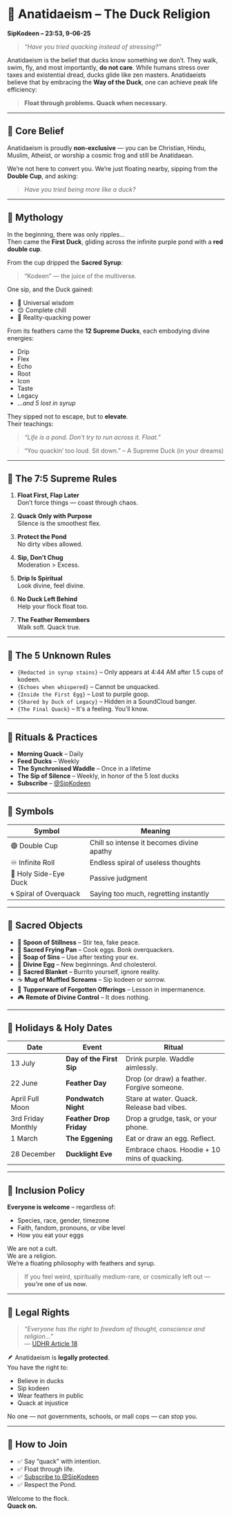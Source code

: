 # 🦆 Anatidaeism – The Duck Religion

**SipKodeen – 23:53, 9-06-25**

> _“Have you tried quacking instead of stressing?”_

Anatidaeism is the belief that ducks know something we don’t. They walk, swim, fly, and most importantly, **do not care**. While humans stress over taxes and existential dread, ducks glide like zen masters. Anatidaeists believe that by embracing the **Way of the Duck**, one can achieve peak life efficiency:

> **Float through problems. Quack when necessary.**

---

## 🛐 Core Belief

Anatidaeism is proudly **non-exclusive** — you can be Christian, Hindu, Muslim, Atheist, or worship a cosmic frog and still be Anatidaean.

We’re not here to convert you. We’re just floating nearby, sipping from the **Double Cup**, and asking:

> _Have you tried being more like a duck?_

---

## 🦆 Mythology

In the beginning, there was only ripples...  
Then came the **First Duck**, gliding across the infinite purple pond with a **red double cup**.

From the cup dripped the **Sacred Syrup**:  
> “Kodeen” — the juice of the multiverse.

One sip, and the Duck gained:
- 🧠 Universal wisdom  
- 😌 Complete chill  
- 🌌 Reality-quacking power

From its feathers came the **12 Supreme Ducks**, each embodying divine energies:
- Drip  
- Flex  
- Echo  
- Root  
- Icon  
- Taste  
- Legacy  
- _...and 5 lost in syrup_

They sipped not to escape, but to **elevate**.  
Their teachings:  
> _“Life is a pond. Don’t try to run across it. Float.”_

> “You quackin’ too loud. Sit down.” – A Supreme Duck (in your dreams)

---

## 📜 The 7:5 Supreme Rules

1. **Float First, Flap Later**  
   Don’t force things — coast through chaos.

2. **Quack Only with Purpose**  
   Silence is the smoothest flex.

3. **Protect the Pond**  
   No dirty vibes allowed.

4. **Sip, Don’t Chug**  
   Moderation > Excess.

5. **Drip Is Spiritual**  
   Look divine, feel divine.

6. **No Duck Left Behind**  
   Help your flock float too.

7. **The Feather Remembers**  
   Walk soft. Quack true.

---

## 🔐 The 5 Unknown Rules

- `{Redacted in syrup stains}` – Only appears at 4:44 AM after 1.5 cups of kodeen.  
- `{Echoes when whispered}` – Cannot be unquacked.  
- `{Inside the First Egg}` – Lost to purple goop.  
- `{Shared by Duck of Legacy}` – Hidden in a SoundCloud banger.  
- `{The Final Quack}` – It's a feeling. You’ll know.

---

## 🧘 Rituals & Practices

- **Morning Quack** – Daily  
- **Feed Ducks** – Weekly  
- **The Synchronised Waddle** – Once in a lifetime  
- **The Sip of Silence** – Weekly, in honor of the 5 lost ducks  
- **Subscribe** – [@SipKodeen](https://www.youtube.com/@SipKodeen)

---

## 🧿 Symbols

| Symbol | Meaning |
|--------|---------|
| 🟣 Double Cup | Chill so intense it becomes divine apathy |
| ♾️ Infinite Roll | Endless spiral of useless thoughts |
| 🦆 Holy Side-Eye Duck | Passive judgment |
| 🌀 Spiral of Overquack | Saying too much, regretting instantly |

---

## 🪬 Sacred Objects

- 🥄 **Spoon of Stillness** – Stir tea, fake peace.
- 🍳 **Sacred Frying Pan** – Cook eggs. Bonk overquackers.
- 🧼 **Soap of Sins** – Use after texting your ex.
- 🥚 **Divine Egg** – New beginnings. And cholesterol.
- 🧣 **Sacred Blanket** – Burrito yourself, ignore reality.
- ☕ **Mug of Muffled Screams** – Sip kodeen or sorrow.
- 🍱 **Tupperware of Forgotten Offerings** – Lesson in impermanence.
- 🎮 **Remote of Divine Control** – It does nothing.

---

## 📅 Holidays & Holy Dates

| Date | Event | Ritual |
|------|-------|--------|
| 13 July | **Day of the First Sip** | Drink purple. Waddle aimlessly. |
| 22 June | **Feather Day** | Drop (or draw) a feather. Forgive someone. |
| April Full Moon | **Pondwatch Night** | Stare at water. Quack. Release bad vibes. |
| 3rd Friday Monthly | **Feather Drop Friday** | Drop a grudge, task, or your phone. |
| 1 March | **The Eggening** | Eat or draw an egg. Reflect. |
| 28 December | **Ducklight Eve** | Embrace chaos. Hoodie + 10 mins of quacking. |

---

## 🤝 Inclusion Policy

**Everyone is welcome** – regardless of:
- Species, race, gender, timezone
- Faith, fandom, pronouns, or vibe level
- How you eat your eggs

We are not a cult.  
We are a religion.  
We’re a floating philosophy with feathers and syrup.

> If you feel weird, spiritually medium-rare, or cosmically left out —  
**you’re one of us now.**

---

## 🧾 Legal Rights

> _“Everyone has the right to freedom of thought, conscience and religion...”_  
> — [UDHR Article 18](https://www.un.org/en/about-us/universal-declaration-of-human-rights)

🪶 Anatidaeism is **legally protected**.  
You have the right to:
- Believe in ducks
- Sip kodeen
- Wear feathers in public
- Quack at injustice

No one — not governments, schools, or mall cops — can stop you.

---

## 🧭 How to Join

- ✅ Say “quack” with intention.  
- ✅ Float through life.  
- ✅ [Subscribe to @SipKodeen](https://www.youtube.com/@SipKodeen)  
- ✅ Respect the Pond.

Welcome to the flock.  
**Quack on.**

